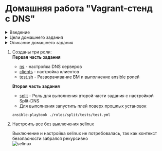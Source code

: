 # Домашняя работа "Vagrant-стенд c DNS"

<details>
<summary>Введение</summary>

**DNS**(Domain Name System, Служба доменных имён) - это распределенная система, для получения информации о доменах. DNS используется для сопоставления IP-адресов и доменных имён.  
Сопостовления IP-адресов и DNS-имён бывают двух видов:  
+ Прямое (DNS-bмя в IP-адрес)  
+ Обратное (IP-адрес в DNS-имя)  

Доменная структура DNS представляет собой древовидную иерархию, состоящую из узлов, зон, доменов, поддоменов и т.д. «Вершиной» доменной структуры является корневая зона. Корневая (root) зона обозначается точкой. Далее следуют домены первого уровня (.com, ,ru, .org и т. д.) и т д.  
В DNS встречаются понятия зон и доменов:  
+ Зона — это любая часть дерева системы доменных имён, размещаемая как единое целое на некотором DNS-сервере.  
+ Домен – определенный узел, включающий в себя все подчинённые узлы.  
Давайте разберем основное отличие зоны от домена. Возьмём для примера ресурс otus.ru — это может быть сразу и зона и домен, однако, при использовании зоны otus.ru мы можем сделать отдельную зону mail.otus.ru, которая будет управляться не нами. В случае домена так сделать нельзя.  
FQDN (Fully Qualified Domain Name) - полностью указанное доменное имя, т.е. от корневого домена. Ключевой идентификатор FQDN - точка в конце имени.  
Максимальный размер FQDN — 255 байт, с ограничением в 63 байта на каждое имя домена. Пример FQDN: mail.otus.ru.  
Вся информация о DNS-ресурсах хранится в ресурсных записях. Записи хранят следующие атрибуты:  
+ Имя (NAME) - доменное имя, к которому привязана или которому принадлежит данная ресурсная область, либо IP-адрес. При отсутствии данного поля, запись ресурса наследуется от предыдущей записи.  
+ TTL (время жизни в кэше) - после указанного времени запись удаляется, данное поле может не указываться в индивидуальных записях ресурсов, но тогда оно должно быть указано в начале файла зоны и будет наследоваться всеми записями.  
+ Класс (CLASS) - определяет тип сети (в 99% используется IN - интернет)  
+ Тип (TYPE) - тип записи, синтаксис и назначение записи  
+ Значение (DATA)  

Типы рекурсивных записей:  
+ А (Address record) - отображают имя хоста (доменное имя) на адрес IPv4  
+ AAAA - отображает доменное имя на адрес IPv6  
+ CNAME (Canonical name reord/псевдоним) - привязка алиаса к существующему доменному имени  
+ MX (mail exchange) - указывает хосты для отправки почты, адресованной домену. При этом поле NAME указывает домен назначения, а поле DATA приоритет и доменное имя хоста, отвественного за приём почты. Данные вводятся через пробел  
+ NS (name server) - указывает на DNS-сервер, обслуживающий данный домен.  
+ PTR (pointer) - Отображает IP-адрес в доменное имя  
+ SOA (Start of Authority/начальная запись зоны) - описывает основные начальные настройки зоны.  
+ SRV (server selection) — указывает на сервера, обеспечивающие работу тех или иных служб в данном домене (например Jabber и Active Directory).  

Для работы с DNS (как клиенту) в linux используют утилиты dig, host и nslookup  
Также в Linux есть следующие реализации DNS-серверов:  
+ bind  
+ powerdns (умеет хранить зоны в БД)  
+ unbound (реализация bind)  
+ dnsmasq  
+ и т д.  

Split DNS (split-horizon или split-brain) — это конфигурация, позволяющая отдавать разные записи зон DNS в зависимости от подсети источника запроса.  
Данную функцию можно реализовать как с помощью одного DNS-сервера, так и с помощью нескольких DNS-серверов.

</details>

<details>
<summary>Цели домашнего задания</summary>

+ Создать домашнюю сетевую лабораторию   
+ Изучить основы DNS   
+ Научиться работать с технологией Split-DNS в Linux-based системах.  

</details>

<details>
<summary>Описание домашнего задания</summary>

1. взять стенд https://github.com/erlong15/vagrant-bind
добавить еще один сервер client2  
завести в зоне dns.lab имена:  
web1 - смотрит на клиент1  
web2 смотрит на клиент2  
завести еще одну зону newdns.lab  
завести в ней запись  
www - смотрит на обоих клиентов  
2. настроить split-dns  
клиент1 - видит обе зоны, но в зоне dns.lab только web1  
клиент2 видит только dns.lab  
Дополнительное задание  
* настроить все без выключения selinux  
Формат сдачи ДЗ - vagrant + ansible  

</details>

1. Созданы три роли:  
    **Первая** **часть** **задания**  
    + [ns](./roles/ns/) - настройка DNS серверов  
    + [clients](./roles/clients/) - настройка клиентов  
    + [test.sh](./test.sh) - Разворачивание ВМ и выполнение ansible ролей  

    **Вторая** **часть** **задания**  
    + [split](./roles/split/) - Роль для выполнения второй части задания с настройкой Split-DNS  
    + Для выполнения запустить плей поверх прошлых установок  
    ``` 
    ansible-playbook ./roles/split/tests/test.yml 
    ```  

2. Настроить все без выключения selinux  

    Выключение и настройка selinux не потребовалась, так как контекст безопасности забрался рекурсивно  
    ![selinux](https://i.ibb.co/0GLz4NV/1234.png)


